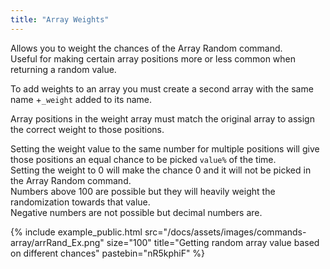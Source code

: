 ```yaml
---
title: "Array Weights"
---
```

Allows you to weight the chances of the Array Random command.\
Useful for making certain array positions more or less common when returning a random value.

To add weights to an array you must create a second array with the same name +<code>_weight</code> added to its name.

Array positions in the weight array must match the original array to assign the correct weight to those positions.

Setting the weight value to the same number for multiple positions will give those positions an equal chance to be picked <code>value%</code> of the time.\
Setting the weight to 0 will make the chance 0 and it will not be picked in the Array Random command.\
Numbers above 100 are possible but they will heavily weight the randomization towards that value.\
Negative numbers are not possible but decimal numbers are.

{% include example_public.html src="/docs/assets/images/commands-array/arrRand_Ex.png" size="100" title="Getting random array value based on different chances" pastebin="nR5kphiF" %} 
